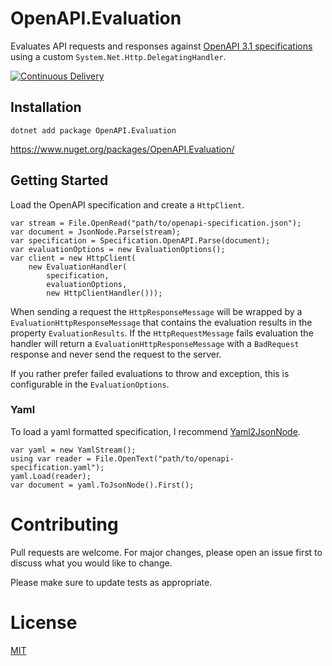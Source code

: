 # OpenAPI.Evaluation
Evaluates API requests and responses against [OpenAPI 3.1 specifications](https://spec.openapis.org/oas/v3.1.0#openapi-specification) using a custom `System.Net.Http.DelegatingHandler`.

[![Continuous Delivery](https://github.com/Fresa/OpenAPI.Evaluation/actions/workflows/ci.yml/badge.svg)](https://github.com/Fresa/OpenAPI.Evaluation/actions/workflows/ci.yml)

## Installation
```Shell
dotnet add package OpenAPI.Evaluation
```

https://www.nuget.org/packages/OpenAPI.Evaluation/

## Getting Started
Load the OpenAPI specification and create a `HttpClient`.
```dotnet
var stream = File.OpenRead("path/to/openapi-specification.json");
var document = JsonNode.Parse(stream);               
var specification = Specification.OpenAPI.Parse(document);
var evaluationOptions = new EvaluationOptions();
var client = new HttpClient(
    new EvaluationHandler(
        specification,
        evaluationOptions,
        new HttpClientHandler()));
``` 

When sending a request the `HttpResponseMessage` will be wrapped by a `EvaluationHttpResponseMessage` that contains the evaluation results in the property `EvaluationResults`.
If the `HttpRequestMessage` fails evaluation the handler will return a `EvaluationHttpResponseMessage` with a `BadRequest` response and never send the request to the server.

If you rather prefer failed evaluations to throw and exception, this is configurable in the `EvaluationOptions`.

### Yaml
To load a yaml formatted specification, I recommend [Yaml2JsonNode](https://www.nuget.org/packages/Yaml2JsonNode/).
```dotnet
var yaml = new YamlStream();
using var reader = File.OpenText("path/to/openapi-specification.yaml");
yaml.Load(reader);
var document = yaml.ToJsonNode().First();
```

# Contributing
Pull requests are welcome. For major changes, please open an issue first to discuss what you would like to change.

Please make sure to update tests as appropriate.

# License
[MIT](LICENSE)